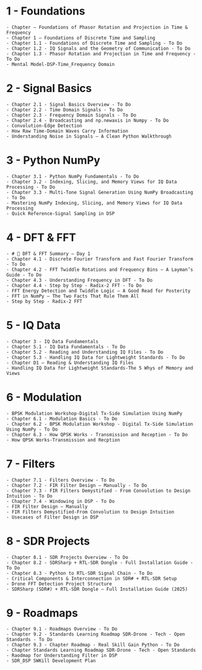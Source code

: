 

# 1 - Foundations
    - Chapter — Foundations of Phasor Rotation and Projection in Time & Frequency
    - Chapter 1 — Foundations of Discrete Time and Sampling
    - Chapter 1.1 - Foundations of Discrete Time and Sampling - To Do
    - Chapter 1.2 - IQ Signals and the Geometry of Communication - To Do
    - Chapter 1.3 - Phasor Rotation and Projection in Time and Frequency - To Do
    - Mental Model-DSP-Time_Frequency Domain

# 2 - Signal Basics
    - Chapter 2.1 - Signal Basics Overview - To Do
    - Chapter 2.2 - Time Domain Signals - To Do
    - Chapter 2.3 - Frequency Domain Signals - To Do
    - Chapter 2.4 - Broadcasting and np.newaxis in Numpy - To Do
    - Convolution-Edge Detection
    - How Raw Time-Domain Waves Carry Information
    - Understanding Noise in Signals — A Clean Python Walkthrough

# 3 - Python NumPy
    - Chapter 3.1 - Python NumPy Fundamentals - To Do
    - Chapter 3.2 - Indexing, Slicing, and Memory Views for IQ Data Processing - To Do
    - Chapter 3.3 - Multi-Tone Signal Generation Using NumPy Broadcasting - To Do
    - Mastering NumPy Indexing, Slicing, and Memory Views for IQ Data Processing
    - Quick Reference-Signal Sampling in DSP

# 4 - DFT & FFT
    - # 📘 DFT & FFT Summary – Day 1
    - Chapter 4.1 - Discrete Fourier Transform and Fast Fourier Transform - To Do
    - Chapter 4.2 - FFT Twiddle Rotations and Frequency Bins — A Layman’s Guide - To Do
    - Chapter 4.3 - Understanding Frequency in DFT - To Do
    - Chapter 4.4 - Step by Step - Radix-2 FFT - To Do
    - FFT Energy Detection and Twiddle Logic — A Good Read for Posterity
    - FFT in NumPy — The Two Facts That Rule Them All
    - Step by Step - Radix-2 FFT

# 5 - IQ Data
    - Chapter 3 - IQ Data Fundamentals
    - Chapter 5.1 - IQ Data Fundamentals - To Do
    - Chapter 5.2 - Reading and Understanding IQ Files - To Do
    - Chapter 5.3 - Handling IQ Data for Lightweight Standards - To Do
    - Chapter D1 — Reading & Understanding IQ Files
    - Handling IQ Data for Lightweight Standards-The 5 Whys of Memory and Views

# 6 - Modulation
    - BPSK Modulation Workshop-Digital Tx-Side Simulation Using NumPy
    - Chapter 6.1 - Modulation Basics - To Do
    - Chapter 6.2 - BPSK Modulation Workshop - Digital Tx-Side Simulation Using NumPy - To Do
    - Chapter 6.3 - How QPSK Works - Transmission and Reception - To Do
    - How QPSK Works-Transmission and Recption

# 7 - Filters
    - Chapter 7.1 - Filters Overview - To Do
    - Chapter 7.2 - FIR Filter Design — Manually - To Do
    - Chapter 7.3 - FIR Filters Demystified - From Convolution to Design Intuition - To Do
    - Chapter 7.4 - Windowing in DSP - To Do
    - FIR Filter Design — Manually
    - FIR Filters Demystified-From Convolution to Design Intuition
    - Usecases of Filter Design in DSP

# 8 - SDR Projects
    - Chapter 8.1 - SDR Projects Overview - To Do
    - Chapter 8.2 - SDRSharp + RTL-SDR Dongle - Full Installation Guide - To Do
    - Chapter 8.3 - Python to RTL-SDR Signal Chain - To Do
    - Critical Components & Interconnection in SDR# + RTL-SDR Setup
    - Drone FFT Detection Project Structure
    - SDRSharp (SDR#) + RTL-SDR Dongle — Full Installation Guide (2025)

# 9 - Roadmaps
    - Chapter 9.1 - Roadmaps Overview - To Do
    - Chapter 9.2 - Standards Learning Roadmap SDR-Drone - Tech - Open Standards - To Do
    - Chapter 9.3 - Chapter Roadmap - Real Skill Gain Python - To Do
    - Chapter Standards Learning Roadmap SDR-Drone - Tech - Open Standards
    - Raodmap for Understanding Filter in DSP
    - SDR_DSP SWKill Development Plan
